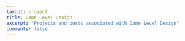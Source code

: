 ```yaml
---
layout: project
title: Game Level Design
excerpt: "Projects and posts associated with Game Level Design"
comments: false
---
```

